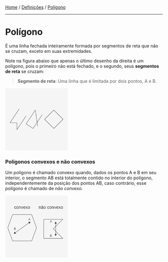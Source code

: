 [Home](../README.md#home) / [Definições](../README.md#definitions) / [Polígono](./polygon.md#polygon)

___

<h1 id="polygon">Polígono</h1>

É uma linha fechada inteiramente formada por segmentos de reta que não se cruzam, exceto em suas extremidades.

Note na figura abaixo que apenas o último desenho da direita é um polígono, pois o primeiro não está fechado, e o segundo, seus **segmentos de reta** se cruzam:

> **Segmento de reta**: Uma linha que é limitada por dois pontos, A e B.

<img src="./assets/polygon.png" width="200" />

<h3 id="convex__not-convex">Polígonos convexos e não convexos</h3>

Um polígono é chamado convexo quando, dados os pontos A e B em seu interior, o segmento AB está totalmente contido no interior do polígono, independentemente da posição dos pontos AB, caso contrário, esse polígono é chamado de *não convexo*.

<img src="./assets/convex__not-convex.png" width="200" />
